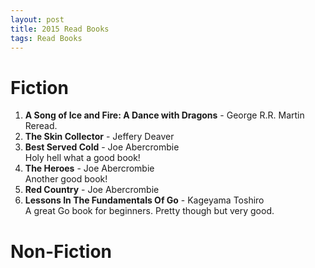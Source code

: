 ```yaml
---
layout: post
title: 2015 Read Books
tags: Read Books
---
```


Fiction
=======

1. **A Song of Ice and Fire: A Dance with Dragons** - George R.R. Martin  
    Reread.
1. **The Skin Collector** - Jeffery Deaver  
1. **Best Served Cold** - Joe Abercrombie  
    Holy hell what a good book!
1. **The Heroes** - Joe Abercrombie  
    Another good book!
1. **Red Country** - Joe Abercrombie  
1. **Lessons In The Fundamentals Of Go** - Kageyama Toshiro  
    A great Go book for beginners. Pretty though but very good.

Non-Fiction
===========

